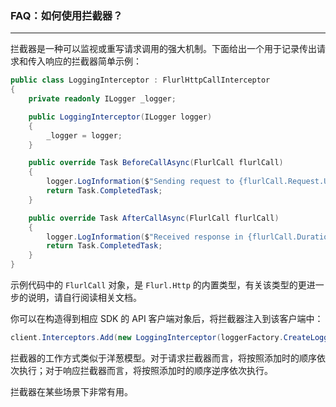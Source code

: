 ﻿### FAQ：如何使用拦截器？

---

拦截器是一种可以监视或重写请求调用的强大机制。下面给出一个用于记录传出请求和传入响应的拦截器简单示例：

```csharp
public class LoggingInterceptor : FlurlHttpCallInterceptor
{
    private readonly ILogger _logger;

    public LoggingInterceptor(ILogger logger)
    {
        _logger = logger;
    }

    public override Task BeforeCallAsync(FlurlCall flurlCall)
    {
        logger.LogInformation($"Sending request to {flurlCall.Request.Url} on {DateTimeOffset.Now}.");
        return Task.CompletedTask;
    }

    public override Task AfterCallAsync(FlurlCall flurlCall)
    {
        logger.LogInformation($"Received response in {flurlCall.Duration.Value.TotalMilliseconds}ms.");
        return Task.CompletedTask;
    }
}
```

示例代码中的 `FlurlCall` 对象，是 `Flurl.Http` 的内置类型，有关该类型的更进一步的说明，请自行阅读相关文档。

你可以在构造得到相应 SDK 的 API 客户端对象后，将拦截器注入到该客户端中：

```csharp
client.Interceptors.Add(new LoggingInterceptor(loggerFactory.CreateLogger()));
```

拦截器的工作方式类似于洋葱模型。对于请求拦截器而言，将按照添加时的顺序依次执行；对于响应拦截器而言，将按照添加时的顺序逆序依次执行。

拦截器在某些场景下非常有用。
